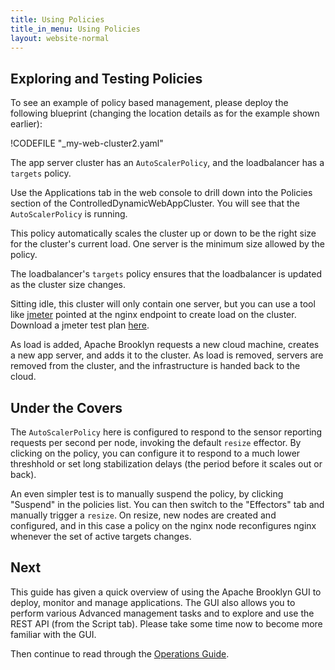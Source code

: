 ```yaml
---
title: Using Policies
title_in_menu: Using Policies
layout: website-normal
---
```


## Exploring and Testing Policies

To see an example of policy based management, please deploy the following blueprint (changing 
the location details as for the example shown earlier):

!CODEFILE "_my-web-cluster2.yaml"

The app server cluster has an `AutoScalerPolicy`, and the loadbalancer has a `targets` policy.

Use the Applications tab in the web console to drill down into the Policies section of the ControlledDynamicWebAppCluster. You will see that the `AutoScalerPolicy` is running.


This policy automatically scales the cluster up or down to be the right size for the cluster's current load. One server is the minimum size allowed by the policy.

The loadbalancer's `targets` policy ensures that the loadbalancer is updated as the cluster size changes.

Sitting idle, this cluster will only contain one server, but you can use a tool like [jmeter](http://jmeter.apache.org/) pointed at the nginx endpoint to create load on the cluster. Download a jmeter test plan [here](https://github.com/apache/brooklyn-library/blob/master/examples/simple-web-cluster/resources/jmeter-test-plan.jmx).

As load is added, Apache Brooklyn requests a new cloud machine, creates a new app server, and adds it to the cluster. As load is removed, servers are removed from the cluster, and the infrastructure is handed back to the cloud.


## Under the Covers

The `AutoScalerPolicy` here is configured to respond to the sensor
reporting requests per second per node, invoking the default `resize` effector.
By clicking on the policy, you can configure it to respond to a much lower threshhold
or set long stabilization delays (the period before it scales out or back).

An even simpler test is to manually suspend the policy, by clicking "Suspend" in the policies list.
You can then switch to the "Effectors" tab and manually trigger a `resize`.
On resize, new nodes are created and configured, 
and in this case a policy on the nginx node reconfigures nginx whenever the set of active
targets changes.


## Next

This guide has given a quick overview of using the Apache Brooklyn GUI to deploy, monitor and manage applications. The GUI also allows you to perform various Advanced management tasks and to explore and use the REST API (from the Script tab).  Please take some time now to become more familiar with the GUI.

Then continue to read through the [Operations Guide](../).

